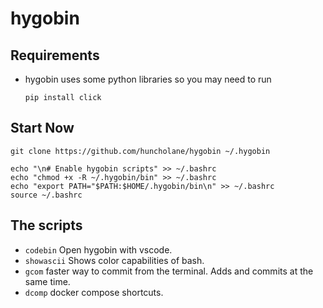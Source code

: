 # hygobin

## Requirements

- hygobin uses some python libraries so you may need to run

  `pip install click`

## Start Now

```
git clone https://github.com/huncholane/hygobin ~/.hygobin

echo "\n# Enable hygobin scripts" >> ~/.bashrc
echo "chmod +x -R ~/.hygobin/bin" >> ~/.bashrc
echo "export PATH="$PATH:$HOME/.hygobin/bin\n" >> ~/.bashrc
source ~/.bashrc
```

## The scripts

- `codebin` Open hygobin with vscode.
- `showascii` Shows color capabilities of bash.
- `gcom` faster way to commit from the terminal. Adds and commits at the same time.
- `dcomp` docker compose shortcuts.
